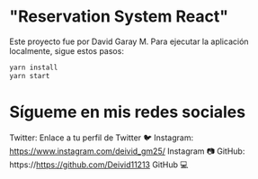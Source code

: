 
# "Reservation System React"
Este proyecto fue  por David Garay M. Para ejecutar la aplicación localmente, sigue estos pasos:

```bash
yarn install
yarn start
```




# Sígueme en mis redes sociales
Twitter: Enlace a tu perfil de Twitter 🐦
Instagram: https://www.instagram.com/deivid_gm25/ Instagram 📷
GitHub: https://https://github.com/Deivid11213 GitHub 💻
